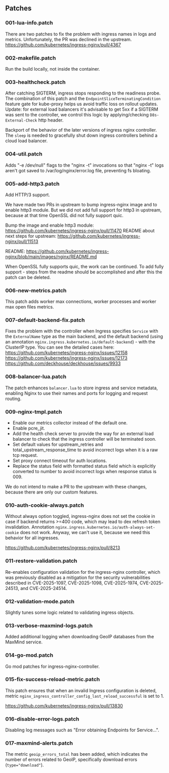 ## Patches

### 001-lua-info.patch

There are two patches to fix the problem with ingress names in logs and metrics.
Unfortunately, the PR was declined in the upstream.
<https://github.com/kubernetes/ingress-nginx/pull/4367>

### 002-makefile.patch

Run the build locally, not inside the container.

### 003-healthcheck.patch

After catching SIGTERM, ingress stops responding to the readiness probe.
The combination of this patch and the `EndpointSliceTerminatingCondition` feature gate for kube-proxy helps us avoid
traffic loss on rollout updates.
Update: for external load balancers it's advisable to get 5xx if a SIGTERM was sent to the controller, we control this logic by applying/checking `D8s-External-Check` http header.

Backport of the behavior of the later versions of ingress nginx controller.
The `sleep` is needed to gracefully shut down ingress controllers behind a cloud load balancer.

### 004-util.patch

Adds "-e /dev/null" flags to the "nginx -t" invocations so that "nginx -t" logs aren't got saved to /var/log/nginx/error.log file, preventing fs bloating.

### 005-add-http3.patch

Add HTTP/3 support.

We have made two PRs in upstream to bump ingress-nginx image and to enable http3 module.
But we did not add full support for http3 in upstream, because at that time OpenSSL did not fully support quic.

Bump the image and enable http3 module: <https://github.com/kubernetes/ingress-nginx/pull/11470>
README about next steps for upstream: <https://github.com/kubernetes/ingress-nginx/pull/11513>

README: <https://github.com/kubernetes/ingress-nginx/blob/main/images/nginx/README.md>

When OpenSSL fully supports quic, the work can be continued.
To add fully support - steps from the readme should be accomplished and after this the patch can be deleted.

### 006-new-metrics.patch

This patch adds worker max connections, worker processes and worker max open files metrics.

### 007-default-backend-fix.patch

Fixes the problem with the controller when Ingress specifies `Service` with the `ExternalName` type as the main backend, and the default backend (using an annotation `nginx.ingress.kubernetes.io/default-backend`) - with the ClusterIP type. You can see the detailed cases here:
<https://github.com/kubernetes/ingress-nginx/issues/12158>
<https://github.com/kubernetes/ingress-nginx/issues/12173>
<https://github.com/deckhouse/deckhouse/issues/9933>

### 008-balancer-lua.patch

The patch enhances `balancer.lua` to store ingress and service metadata, enabling Nginx to use their names and ports for logging and request routing.

### 009-nginx-tmpl.patch

- Enable our metrics collector instead of the default one.
- Enable pcre_jit.
- Add the health check server to provide the way for an external load balancer to check that the ingress controller will be terminated soon.
- Set default values for upstream_retries and total_upstream_response_time to avoid incorrect logs when it is a raw tcp request.
- Set proxy connect timeout for auth locations.
- Replace the status field with formatted status field which is explicitly converted to number to avoid incorrect logs when response status is 009.

We do not intend to make a PR to the upstream with these changes, because there are only our custom features.

### 010-auth-cookie-always.patch

Without always option toggled, ingress-nginx does not set the cookie in case if backend returns >=400 code, which may lead to dex refresh token invalidation.
Annotation `nginx.ingress.kubernetes.io/auth-always-set-cookie` does not work. Anyway, we can't use it, because we need this behavior for all ingresses.

<https://github.com/kubernetes/ingress-nginx/pull/8213>

### 011-restore-validation.patch

Re-enables configuration validation for the ingress-nginx controller, which was previously disabled as a mitigation for the security vulnerabilities described in CVE-2025-1097, CVE-2025-1098, CVE-2025-1974, CVE-2025-24513, and CVE-2025-24514.

### 012-validation-mode.patch

Slightly tunes some logic related to validating ingress objects.

### 013-verbose-maxmind-logs.patch

Added additional logging when downloading GeoIP databases from the MaxMind service.

### 014-go-mod.patch

Go mod patches for ingress-nginx-controller.

### 015-fix-success-reload-metric.patch

This patch ensures that when an invalid Ingress configuration is deleted, metric `nginx_ingress_controller_config_last_reload_successful` is set to 1.

https://github.com/kubernetes/ingress-nginx/pull/13830

### 016-disable-error-logs.patch

Disabling log messages such as "Error obtaining Endpoints for Service...".

### 017-maxmind-alerts.patch

The metric `geoip_errors_total` has been added, which indicates the number of errors related to GeoIP, specifically download errors (`type="download"`).
